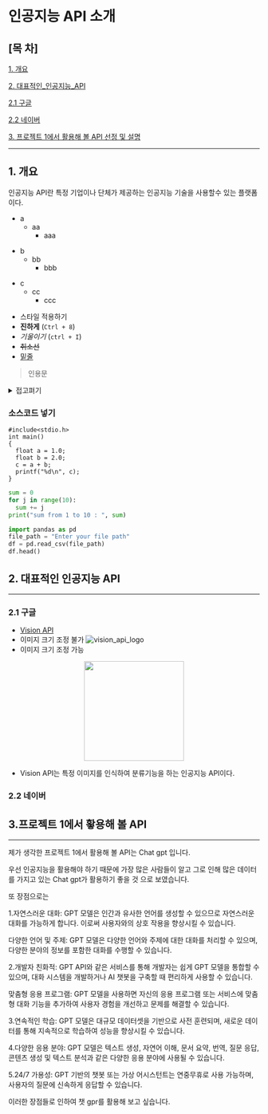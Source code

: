 # 인공지능 API 소개
## [목 차]

[1. 개요](#1-개-요)

[2. 대표적인_인공지능_API](#2-대표적인-인공지능-opi)

[2.1 구글](#21-구글)

[2.2 네이버](#22-네이버)

[3. 프로젝트 1에서 활용해 볼 API 선정 및 설명]()

* * *

## 1. 개요
인공지능 API란 특정 기업이나 단체가 제공하는 인공지능 기술을 사용할수 있는 플랫폼이다.

* a
  * aa
    * aaa
- b
  - bb
    - bbb
+ c
  + cc
    + ccc
* 스타일 적용하기
* **진하게** (`Ctrl + 8`)
* *기울이기* (`ctrl + I`)
* <s>취소선</s>
* <u>밑줄</u>

> 인용문

<details><summary>접고펴기
</summary>
내용작성하기
</details>

### 소스코드 넣기
```
#include<stdio.h>
int main()
{
  float a = 1.0;
  float b = 2.0;
  c = a + b;
  printf("%d\n", c);
}
```
```python
sum = 0
for j in range(10):
  sum += j
print("sum from 1 to 10 : ", sum)
```
```python
import pandas as pd
file_path = "Enter your file path"
df = pd.read_csv(file_path)
df.head()
```

## 2. 대표적인 인공지능 API
* * *

### 2.1 구글
* [Vision API](https://cloud.google.com/vision?hl=ko)
* 이미지 크기 조정 불가
![vision_api_logo](https://community.appinventor.mit.edu/uploads/default/2ad031bc25a55c4d3f55ff5ead8b2de63cdf28bf)
* 이미지 크기 조정 가능
<p align="center">
<img src="https://community.appinventor.mit.edu/uploads/default/2ad031bc25a55c4d3f55ff5ead8b2de63cdf28bf" width="200"/>
</p>


  * Vision API는 특정 이미지를 인식하여 분류기능을 하는 인공지능 API이다.

### 2.2 네이버

## 3.프로젝트 1에서 홯용해 볼 API 
* * *

제가 생각한 프로젝트 1에서 활용해 볼 API는 Chat gpt 입니다.

우선 인공지능을 활용해야 하기 때문에 가장 많은 사람들이 알고 그로 인해 많은 데이터를 가지고 있는 Chat gpt가 활용하기 좋을 것 으로 보였습니다.

또 장점으로는 

1.자연스러운 대화: GPT 모델은 인간과 유사한 언어를 생성할 수 있으므로 자연스러운 대화를 가능하게 합니다. 이로써 사용자와의 상호 작용을 향상시킬 수 있습니다.

 다양한 언어 및 주제: GPT 모델은 다양한 언어와 주제에 대한 대화를 처리할 수 있으며, 다양한 분야의 정보를 포함한 대화를 수행할 수 있습니다.

2.개발자 친화적: GPT API와 같은 서비스를 통해 개발자는 쉽게 GPT 모델을 통합할 수 있으며, 대화 시스템을 개발하거나 AI 챗봇을 구축할 때 편리하게 사용할 수 있습니다.

 맞춤형 응용 프로그램: GPT 모델을 사용하면 자신의 응용 프로그램 또는 서비스에 맞춤형 대화 기능을 추가하여 사용자 경험을 개선하고 문제를 해결할 수 있습니다.

3.연속적인 학습: GPT 모델은 대규모 데이터셋을 기반으로 사전 훈련되며, 새로운 데이터를 통해 지속적으로 학습하여 성능을 향상시킬 수 있습니다.

4.다양한 응용 분야: GPT 모델은 텍스트 생성, 자연어 이해, 문서 요약, 번역, 질문 응답, 콘텐츠 생성 및 텍스트 분석과 같은 다양한 응용 분야에 사용될 수 있습니다.

5.24/7 가용성: GPT 기반의 챗봇 또는 가상 어시스턴트는 연중무휴로 사용 가능하며, 사용자의 질문에 신속하게 응답할 수 있습니다.

이러한 장점들로 인하여 챗 gpr를 활용해 보고 싶습니다.

